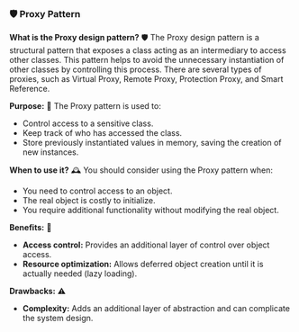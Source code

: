 ### 🛡️ Proxy Pattern

**What is the Proxy design pattern?** 🛡️
The Proxy design pattern is a structural pattern that exposes a class acting as an intermediary to access other classes. This pattern helps to avoid the unnecessary instantiation of other classes by controlling this process. There are several types of proxies, such as Virtual Proxy, Remote Proxy, Protection Proxy, and Smart Reference.

**Purpose:** 🎯
The Proxy pattern is used to:
- Control access to a sensitive class.
- Keep track of who has accessed the class.
- Store previously instantiated values in memory, saving the creation of new instances.

**When to use it?** 🕰️
You should consider using the Proxy pattern when:
- You need to control access to an object.
- The real object is costly to initialize.
- You require additional functionality without modifying the real object.

**Benefits:** 🌟
- **Access control:** Provides an additional layer of control over object access.
- **Resource optimization:** Allows deferred object creation until it is actually needed (lazy loading).

**Drawbacks:** ⚠️
- **Complexity:** Adds an additional layer of abstraction and can complicate the system design.
